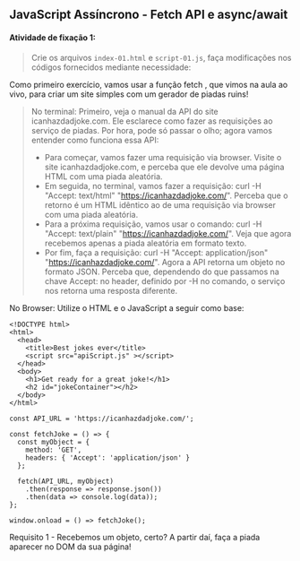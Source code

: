 ## JavaScript Assíncrono - Fetch API e async/await

####  Atividade de fixação 1:
> Crie os arquivos `index-01.html` e `script-01.js`, faça modificações nos códigos fornecidos mediante necessidade:

Como primeiro exercício, vamos usar a função fetch , que vimos na aula ao vivo, para criar um site simples com um gerador de piadas ruins! 

> No terminal: 
> Primeiro, veja o manual da API do site icanhazdadjoke.com. Ele esclarece como fazer as requisições ao serviço de piadas. Por hora, pode só passar o olho; agora vamos entender como funciona essa API:
> * Para começar, vamos fazer uma requisição via browser. Visite o site icanhazdadjoke.com, e perceba que ele devolve uma página HTML com uma piada aleatória.
> * Em seguida, no terminal, vamos fazer a requisição: curl -H "Accept: text/html" "https://icanhazdadjoke.com/". Perceba que o retorno é um HTML idêntico ao de uma requisição via browser com uma piada aleatória.
> * Para a próxima requisição, vamos usar o comando: curl -H "Accept: text/plain" "https://icanhazdadjoke.com/". Veja que agora recebemos apenas a piada aleatória em formato texto.
> * Por fim, faça a requisição: curl -H "Accept: application/json" "https://icanhazdadjoke.com/". Agora a API retorna um objeto no formato JSON. Perceba que, dependendo do que passamos na chave Accept: no header, definido por -H no comando, o serviço nos retorna uma resposta diferente.

No Browser: 
Utilize o HTML e o JavaScript a seguir como base: 

```
<!DOCTYPE html>
<html>
  <head>
    <title>Best jokes ever</title>
    <script src="apiScript.js" ></script>
  </head>
  <body>
    <h1>Get ready for a great joke!</h1>
    <h2 id="jokeContainer"></h2>
  </body>
</html>
```

```  
const API_URL = 'https://icanhazdadjoke.com/';

const fetchJoke = () => {
  const myObject = {
    method: 'GET',
    headers: { 'Accept': 'application/json' }
  };

  fetch(API_URL, myObject)
    .then(response => response.json())
    .then(data => console.log(data));
};

window.onload = () => fetchJoke();
```

Requisito 1 - Recebemos um objeto, certo? A partir daí, faça a piada aparecer no DOM da sua página!

